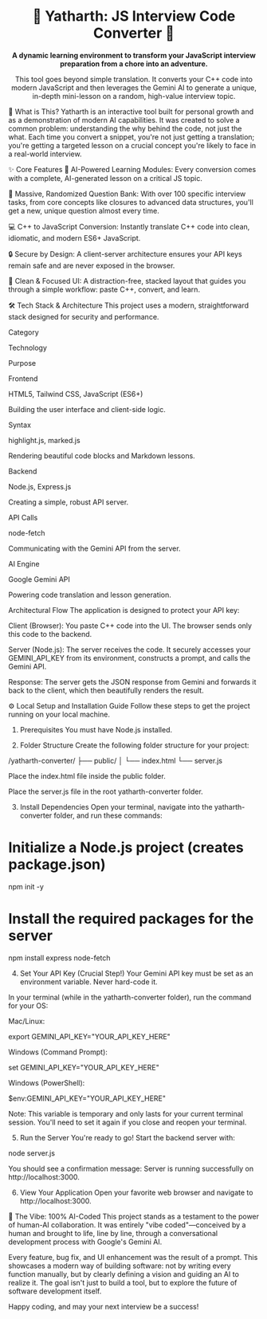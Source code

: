<div align="center">

<h1>🚀 Yatharth: JS Interview Code Converter 🚀</h1>
<p>
<strong>A dynamic learning environment to transform your JavaScript interview preparation from a chore into an adventure.</strong>
</p>
<p>
This tool goes beyond simple translation. It converts your C++ code into modern JavaScript and then leverages the Gemini AI to generate a unique, in-depth mini-lesson on a random, high-value interview topic.
</p>
</div>

🎯 What is This?
Yatharth is an interactive tool built for personal growth and as a demonstration of modern AI capabilities. It was created to solve a common problem: understanding the why behind the code, not just the what. Each time you convert a snippet, you're not just getting a translation; you're getting a targeted lesson on a crucial concept you're likely to face in a real-world interview.

✨ Core Features
🤖 AI-Powered Learning Modules: Every conversion comes with a complete, AI-generated lesson on a critical JS topic.

🧠 Massive, Randomized Question Bank: With over 100 specific interview tasks, from core concepts like closures to advanced data structures, you'll get a new, unique question almost every time.

💻 C++ to JavaScript Conversion: Instantly translate C++ code into clean, idiomatic, and modern ES6+ JavaScript.

🔒 Secure by Design: A client-server architecture ensures your API keys remain safe and are never exposed in the browser.

🎨 Clean & Focused UI: A distraction-free, stacked layout that guides you through a simple workflow: paste C++, convert, and learn.

🛠️ Tech Stack & Architecture
This project uses a modern, straightforward stack designed for security and performance.

Category

Technology

Purpose

Frontend

HTML5, Tailwind CSS, JavaScript (ES6+)

Building the user interface and client-side logic.

Syntax

highlight.js, marked.js

Rendering beautiful code blocks and Markdown lessons.

Backend

Node.js, Express.js

Creating a simple, robust API server.

API Calls

node-fetch

Communicating with the Gemini API from the server.

AI Engine

Google Gemini API

Powering code translation and lesson generation.

Architectural Flow
The application is designed to protect your API key:

Client (Browser): You paste C++ code into the UI. The browser sends only this code to the backend.

Server (Node.js): The server receives the code. It securely accesses your GEMINI_API_KEY from its environment, constructs a prompt, and calls the Gemini API.

Response: The server gets the JSON response from Gemini and forwards it back to the client, which then beautifully renders the result.

⚙️ Local Setup and Installation Guide
Follow these steps to get the project running on your local machine.

1. Prerequisites
You must have Node.js installed.

2. Folder Structure
Create the following folder structure for your project:

/yatharth-converter/
├── public/
│   └── index.html
└── server.js

Place the index.html file inside the public folder.

Place the server.js file in the root yatharth-converter folder.

3. Install Dependencies
Open your terminal, navigate into the yatharth-converter folder, and run these commands:

# Initialize a Node.js project (creates package.json)
npm init -y

# Install the required packages for the server
npm install express node-fetch

4. Set Your API Key (Crucial Step!)
Your Gemini API key must be set as an environment variable. Never hard-code it.

In your terminal (while in the yatharth-converter folder), run the command for your OS:

Mac/Linux:

export GEMINI_API_KEY="YOUR_API_KEY_HERE"

Windows (Command Prompt):

set GEMINI_API_KEY="YOUR_API_KEY_HERE"

Windows (PowerShell):

$env:GEMINI_API_KEY="YOUR_API_KEY_HERE"

Note: This variable is temporary and only lasts for your current terminal session. You'll need to set it again if you close and reopen your terminal.

5. Run the Server
You're ready to go! Start the backend server with:

node server.js

You should see a confirmation message: Server is running successfully on http://localhost:3000.

6. View Your Application
Open your favorite web browser and navigate to http://localhost:3000.

💖 The Vibe: 100% AI-Coded
This project stands as a testament to the power of human-AI collaboration. It was entirely "vibe coded"—conceived by a human and brought to life, line by line, through a conversational development process with Google's Gemini AI.

Every feature, bug fix, and UI enhancement was the result of a prompt. This showcases a modern way of building software: not by writing every function manually, but by clearly defining a vision and guiding an AI to realize it. The goal isn't just to build a tool, but to explore the future of software development itself.

Happy coding, and may your next interview be a success!